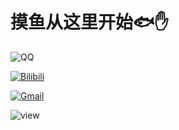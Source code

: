 # 摸鱼从这里开始🐟✋

![QQ](https://img.shields.io/badge/2704534108-81A1C1.svg?style=for-the-badge&logo=qq&logoColor=skyblue)

[![Bilibili](https://img.shields.io/badge/铀碘氢-81A1C1.svg?style=for-the-badge&logo=bilibili&logoColor=white)](https://www.bilibili.com/space/3461580083694176)

[![Gmail](https://img.shields.io/badge/luoteak@outlook.com-81A1C1.svg?style=for-the-badge&logo=gmail&logoColor=white)](luoteak@outlook.com)


![view](https://komarev.com/ghpvc/?username=initea&label=👀PROFILE+VIEWS&style=for-the-badge&color=81a1c1)